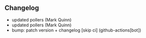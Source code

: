 ## Changelog

- updated pollers (Mark Quinn)
- updated pollers (Mark Quinn)
- bump: patch version + changelog [skip ci] (github-actions[bot])
